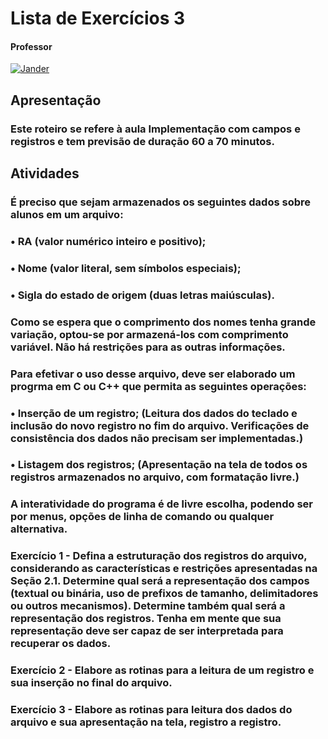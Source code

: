 # Lista de Exercícios 3

#### Professor
[![Jander](https://img.shields.io/badge/Jander_Moreira-%2300599C.svg?style=for-the-badge&logo=GoogleScholar&logoColor=white)](https://site.dc.ufscar.br/docente/5cee7b2948365a001679f746)


## Apresentação
### Este roteiro se refere à aula Implementação com campos e registros e tem previsão de duração 60 a 70 minutos.

## Atividades
### É preciso que sejam armazenados os seguintes dados sobre alunos em um arquivo:
### • RA (valor numérico inteiro e positivo);
### • Nome (valor literal, sem símbolos especiais);
### • Sigla do estado de origem (duas letras maiúsculas).
### Como se espera que o comprimento dos nomes tenha grande variação, optou-se por armazená-los com comprimento variável. Não há restrições para as outras informações.
### Para efetivar o uso desse arquivo, deve ser elaborado um progrma em C ou C++ que permita as seguintes operações:
### • Inserção de um registro; (Leitura dos dados do teclado e inclusão do novo registro no fim do arquivo. Verificações de consistência dos dados não precisam ser implementadas.)

### • Listagem dos registros; (Apresentação na tela de todos os registros armazenados no arquivo, com formatação livre.)
### A interatividade do programa é de livre escolha, podendo ser por menus, opções de linha de comando ou qualquer alternativa.

### **Exercício 1** - Defina a estruturação dos registros do arquivo, considerando as características e restrições apresentadas na Seção 2.1. Determine qual será a representação dos campos (textual ou binária, uso de prefixos de tamanho, delimitadores ou outros mecanismos). Determine também qual será a representação dos registros. Tenha em mente que sua representação deve ser capaz de ser interpretada para recuperar os dados.

### **Exercício 2** - Elabore as rotinas para a leitura de um registro e sua inserção no final do arquivo.

### **Exercício 3** - Elabore as rotinas para leitura dos dados do arquivo e sua apresentação na tela, registro a registro.
